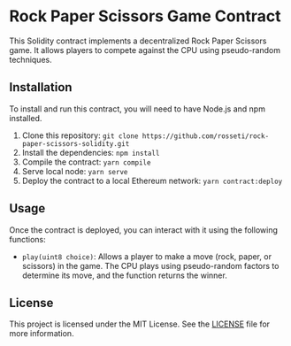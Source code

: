 # Rock Paper Scissors Game Contract

This Solidity contract implements a decentralized Rock Paper Scissors game. It allows players to compete against the CPU using pseudo-random techniques.

## Installation

To install and run this contract, you will need to have Node.js and npm installed.

1. Clone this repository: `git clone https://github.com/rosseti/rock-paper-scissors-solidity.git`
2. Install the dependencies: `npm install`
3. Compile the contract: `yarn compile`
4. Serve local node: `yarn serve`
4. Deploy the contract to a local Ethereum network: `yarn contract:deploy`

## Usage

Once the contract is deployed, you can interact with it using the following functions:

- `play(uint8 choice)`: Allows a player to make a move (rock, paper, or scissors) in the game. The CPU plays using pseudo-random factors to determine its move, and the function returns the winner.

## License

This project is licensed under the MIT License. See the [LICENSE](LICENSE) file for more information.
